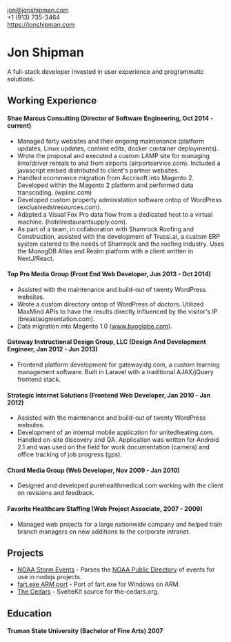 jon@jonshipman.com  
+1 (913) 735-3464  
https://jonshipman.com  

# Jon Shipman 

A full-stack developer invested in user experience and programmatic solutions.

## Working Experience

#### Shae Marcus Consulting (Director of Software Engineering, Oct 2014 - current) 

- Managed forty websites and their ongoing maintenance (platform updates, Linux updates, content edits, docker container deployments).
- Wrote the proposal and executed a custom LAMP site for managing limo/driver rentals to and from airports (airportservice.com). Included a javascript embed distributed to client's partner websites.
- Handled ecommerce migration from Accrisoft into Magento 2. Developed within the Magento 2 platform and performed data transcoding. (wpiinc.com)
- Developed custom property administation software ontop of WordPress (exclusivedstresources.com). 
- Adapted a Visual Fox Pro data flow from a dedicated host to a virtual machine. (hotelrestaurantsupply.com).
- As part of a team, in collaboration with Shamrock Roofing and Construction, assisted with the development of Trussi.ai, a custom ERP system catered to the needs of Shamrock and the roofing industry. Uses the MonogDB Atlas and Realm platform with a client written in NextJ/React.

#### Top Pro Media Group (Front End Web Developer, Jun 2013 - Oct 2014)

- Assisted with the maintenance and build-out of twenty WordPress websites.
- Wrote a custom directory ontop of WordPress of doctors. Utilized MaxMind APIs to have the results directly influenced by the visitor's IP  (breastaugmentation.com).
- Data migration into Magento 1.0 (www.byoglobe.com).

#### Gateway Instructional Design Group, LLC (Design And Development Engineer, Jan 2012 - Jun 2013)

- Frontend platform development for gatewayidg.com, a custom learning management software. Built in Laravel with a traditional AJAX/jQuery frontend stack.

#### Strategic Internet Solutions (Frontend Web Developer, Jan 2010 - Jan 2012)

- Assisted with the maintenance and build-out of twenty WordPress websites.
- Development of an internal mobile application for unitedheating.com. Handled on-site discovery and QA. Application was written for Android 2.1 and was used on the field for work documentation (camera) and office tracking of job progress (gps).

#### Chord Media Group (Web Developer, Nov 2009 - Jan 2010)

- Designed and developed purehealthmedical.com working with the client on revisions and feedback.

#### Favorite Healthcare Staffing (Web Project Associate, 2007 - 2009)

- Managed web projects for a large nationwide company and helped train branch managers on new additions to the corporate intranet.

## Projects

- [NOAA Storm Events](https://github.com/jonshipman/noaa-stormevents) - Parses the [NOAA Public Directory](https://www.ncei.noaa.gov/pub/data/swdi/stormevents/csvfiles) of events for use in nodejs projects.
- [fart.exe ARM port](https://github.com/jonshipman/fart-js) - Port of fart.exe for Windows on ARM.
- [The Cedars](https://github.com/jonshipman/the-cedars) - SvelteKit source for the-cedars.org.

## Education

#### Truman State University (Bachelor of Fine Arts) 2007
